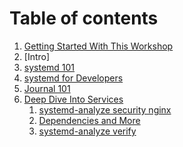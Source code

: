 # Table of contents


1. [Getting Started With This Workshop](GETTING_STARTED/README.md)
2. [Intro]
3. [systemd 101](SYSTEMD_101/README.md)
4. [systemd for Developers]()
5. [Journal 101](JOURNAL_101/README.md)
6. [Deep Dive Into Services](SERVICES/README.md)
   1. [systemd-analyze security nginx](SERVICES/systemd-analyze-nginx.md)
   2. [Dependencies and More](SERVICES/dependencies.md)
   3. [systemd-analyze verify](SERVICES/systemd-analyze-verify.md)
